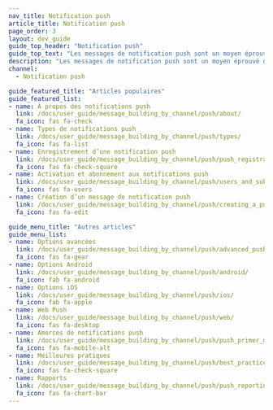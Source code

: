 ```yaml
---
nav_title: Notification push
article_title: Notification push
page_order: 3
layout: dev_guide
guide_top_header: "Notification push"
guide_top_text: "Les messages de notification push sont un moyen éprouvé d’atteindre vos clients via mobile ou Web. Ils sont utiles pour amener un utilisateur à un endroit spécifique, mais vous devez les utiliser judicieusement. Lisez l’un des articles suivants ou consultez notre [Cours d’apprentissage Braze sur les notifications push](https://learning.braze.com/messaging-channels-push) pour savoir à qui vous pouvez envoyer une notification push, comment l’envoyer et quelles capacités de notification push avancées offre Braze."
description: "Les messages de notification push sont un moyen éprouvé d’atteindre vos clients via mobile ou Web. Ils sont utiles pour amener un utilisateur à un endroit spécifique, mais vous devez les utiliser judicieusement."
channel:
  - Notification push

guide_featured_title: "Articles populaires"
guide_featured_list:
- name: À propos des notifications push
  link: /docs/user_guide/message_building_by_channel/push/about/
  fa_icon: fas fa-check
- name: Types de notifications push
  link: /docs/user_guide/message_building_by_channel/push/types/
  fa_icon: fas fa-list
- name: Enregistrement d’une notification push
  link: /docs/user_guide/message_building_by_channel/push/push_registration/
  fa_icon: fas fa-check-square
- name: Activation et abonnement aux notifications push
  link: /docs/user_guide/message_building_by_channel/push/users_and_subscriptions/
  fa_icon: fas fa-users
- name: Création d’un message de notification push
  link: /docs/user_guide/message_building_by_channel/push/creating_a_push_message/
  fa_icon: fas fa-edit

guide_menu_title: "Autres articles"
guide_menu_list:
- name: Options avancées
  link: /docs/user_guide/message_building_by_channel/push/advanced_push_options/
  fa_icon: fas fa-gear
- name: Options Android
  link: /docs/user_guide/message_building_by_channel/push/android/
  fa_icon: fab fa-android
- name: Options iOS
  link: /docs/user_guide/message_building_by_channel/push/ios/
  fa_icon: fab fa-apple
- name: Web Push
  link: /docs/user_guide/message_building_by_channel/push/web/
  fa_icon: fas fa-desktop
- name: Amorces de notifications push
  link: /docs/user_guide/message_building_by_channel/push/push_primer_messages/
  fa_icon: fas fa-mobile-alt
- name: Meilleures pratiques 
  link: /docs/user_guide/message_building_by_channel/push/best_practices/
  fa_icon: fas fa-check-square
- name: Rapports
  link: /docs/user_guide/message_building_by_channel/push/push_reporting/
  fa_icon: fas fa-chart-bar
---
```

<br><br>
